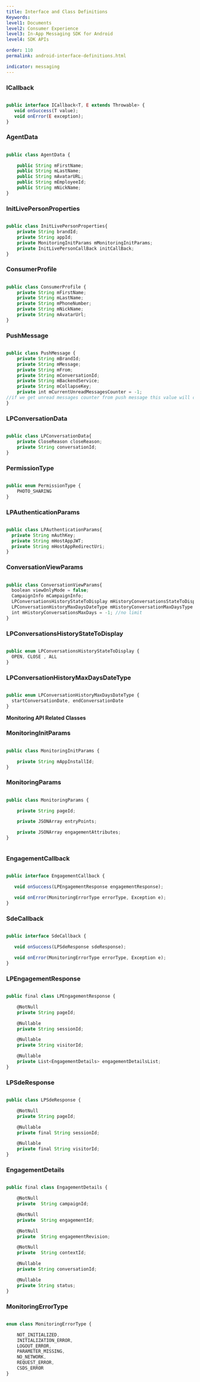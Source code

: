 ```yaml
---
title: Interface and Class Definitions
Keywords:
level1: Documents
level2: Consumer Experience
level3: In-App Messaging SDK for Android
level4: SDK APIs

order: 110
permalink: android-interface-definitions.html

indicator: messaging
---
```


### ICallback

```javascript

public interface ICallback<T, E extends Throwable> {
   void onSuccess(T value);
   void onError(E exception);
}
```

### AgentData

```javascript

public class AgentData {

    public String mFirstName;
    public String mLastName;
    public String mAvatarURL;
    public String mEmployeeId;
    public String mNickName;
}
```



### InitLivePersonProperties

```javascript

public class InitLivePersonProperties{
    private String brandId;
    private String appId;
    private MonitoringInitParams mMonitoringInitParams;
    private InitLivePersonCallBack initCallBack;
}
```


### ConsumerProfile

```javascript

public class ConsumerProfile {
    private String mFirstName;
    private String mLastName;
    private String mPhoneNumber;
    private String mNickName;
    private String mAvatarUrl;
}
```

### PushMessage

```javascript

public class PushMessage {
    private String mBrandId;
    private String mMessage;
    private String mFrom;
    private String mConversationId;
    private String mBackendService;
    private String mCollapseKey;
    private int mCurrentUnreadMessagesCounter = -1;
//if we get unread messages counter from push message this value will contain it.
}
```

### LPConversationData


```javascript

public class LPConversationData{
    private CloseReason closeReason;
    private String conversationId;
}
```  

### PermissionType


```javascript

public enum PermissionType {
  	PHOTO_SHARING
}  
```

### LPAuthenticationParams

```javascript

public class LPAuthenticationParams{
  private String mAuthKey;
  private String mHostAppJWT;
  private String mHostAppRedirectUri;
}
```

### ConversationViewParams

```javascript

public class ConversationViewParams{
  boolean viewOnlyMode = false;
  CampaignInfo mCampaignInfo;
  LPConversationsHistoryStateToDisplay mHistoryConversationsStateToDisplay = LPConversationsHistoryStateToDisplay.ALL;
  LPConversationHistoryMaxDaysDateType mHistoryConversationMaxDaysType = LPConversationHistoryMaxDaysDateType.startConversationDate;
  int mHistoryConversationsMaxDays = -1; //no limit
}
```

### LPConversationsHistoryStateToDisplay

```javascript

public enum LPConversationsHistoryStateToDisplay {
  OPEN, CLOSE , ALL
}

```


### LPConversationHistoryMaxDaysDateType

```javascript

public enum LPConversationHistoryMaxDaysDateType {
  startConversationDate, endConversationDate
}


```

**Monitoring API Related Classes**


### MonitoringInitParams

```javascript

public class MonitoringInitParams {

	private String mAppInstallId;
}


```

### MonitoringParams

```javascript

public class MonitoringParams {

	private String pageId;

	private JSONArray entryPoints;

	private JSONArray engagementAttributes;
}



```

### EngagementCallback

```javascript

public interface EngagementCallback {

   void onSuccess(LPEngagementResponse engagementResponse);

   void onError(MonitoringErrorType errorType, Exception e);
}

```

### SdeCallback

```javascript

public interface SdeCallback {

   void onSuccess(LPSdeResponse sdeResponse);

   void onError(MonitoringErrorType errorType, Exception e);
}

```

### LPEngagementResponse

```javascript

public final class LPEngagementResponse {

	@NotNull
	private String pageId;

	@Nullable
	private String sessionId;

	@Nullable
	private String visitorId;

	@Nullable
	private List<EngagementDetails> engagementDetailsList;
}


```

### LPSdeResponse

```javascript

public class LPSdeResponse {

	@NotNull
	private String pageId;

	@Nullable
	private final String sessionId;

	@Nullable
	private final String visitorId;
}

```

### EngagementDetails

```javascript

public final class EngagementDetails {

	@NotNull
	private  String campaignId;

	@NotNull
	private  String engagementId;

	@NotNull
	private  String engagementRevision;

	@NotNull
	private  String contextId;

	@Nullable
	private String conversationId;

	@Nullable
	private String status;
}

```

### MonitoringErrorType

```javascript

enum class MonitoringErrorType {

    NOT_INITIALIZED,
    INITIALIZATION_ERROR,
    LOGOUT_ERROR,
    PARAMETER_MISSING,
    NO_NETWORK,
    REQUEST_ERROR,
    CSDS_ERROR
}

```

